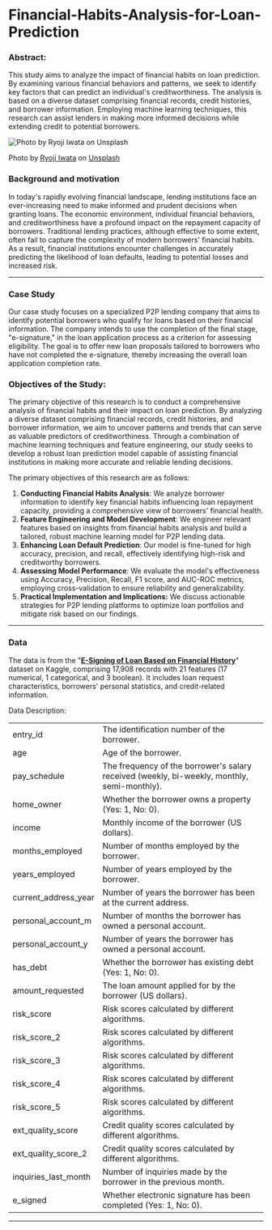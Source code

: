 # Financial-Habits-Analysis-for-Loan-Prediction
### Abstract:

This study aims to analyze the impact of financial habits on loan prediction. By examining various financial behaviors and patterns, we seek to identify key factors that can predict an individual's creditworthiness. The analysis is based on a diverse dataset comprising financial records, credit histories, and borrower information. Employing machine learning techniques, this research can assist lenders in making more informed decisions while extending credit to potential borrowers.

![Photo by [Ryoji Iwata]([https://unsplash.com/@ryoji__iwata?utm_source=unsplash&utm_medium=referral&utm_content=creditCopyText) on [Unsplash](https://unsplash.com/photos/a-qsFZimp1M?utm_source=unsplash&utm_medium=referral&utm_content=creditCopyText)](https://images.unsplash.com/photo-1512799545738-0625ef92a288?ixlib=rb-4.0.3&q=85&fm=jpg&crop=entropy&cs=srgb](https://images.unsplash.com/photo-1512799545738-0625ef92a288?ixlib=rb-4.0.3&ixid=M3wxMjA3fDB8MHxwaG90by1wYWdlfHx8fGVufDB8fHx8fA%3D%3D&auto=format&fit=crop&w=1169&q=80))

Photo by [Ryoji Iwata](https://unsplash.com/@ryoji__iwata?utm_source=unsplash&utm_medium=referral&utm_content=creditCopyText) on [Unsplash](https://unsplash.com/photos/a-qsFZimp1M?utm_source=unsplash&utm_medium=referral&utm_content=creditCopyText)

### Background and motivation

In today's rapidly evolving financial landscape, lending institutions face an ever-increasing need to make informed and prudent decisions when granting loans. The economic environment, individual financial behaviors, and creditworthiness have a profound impact on the repayment capacity of borrowers. Traditional lending practices, although effective to some extent, often fail to capture the complexity of modern borrowers' financial habits. As a result, financial institutions encounter challenges in accurately predicting the likelihood of loan defaults, leading to potential losses and increased risk.

---

### Case Study

Our case study focuses on a specialized P2P lending company that aims to identify potential borrowers who qualify for loans based on their financial information. The company intends to use the completion of the final stage, "e-signature," in the loan application process as a criterion for assessing eligibility. The goal is to offer new loan proposals tailored to borrowers who have not completed the e-signature, thereby increasing the overall loan application completion rate.

### Objectives of the Study:

The primary objective of this research is to conduct a comprehensive analysis of financial habits and their impact on loan prediction. By analyzing a diverse dataset comprising financial records, credit histories, and borrower information, we aim to uncover patterns and trends that can serve as valuable predictors of creditworthiness. Through a combination of machine learning techniques and feature engineering, our study seeks to develop a robust loan prediction model capable of assisting financial institutions in making more accurate and reliable lending decisions.

The primary objectives of this research are as follows:

1. **Conducting Financial Habits Analysis**: We analyze borrower information to identify key financial habits influencing loan repayment capacity, providing a comprehensive view of borrowers' financial health.
2. **Feature Engineering and Model Development**: We engineer relevant features based on insights from financial habits analysis and build a tailored, robust machine learning model for P2P lending data.
3. **Enhancing Loan Default Prediction**: Our model is fine-tuned for high accuracy, precision, and recall, effectively identifying high-risk and creditworthy borrowers.
4. **Assessing Model Performance**: We evaluate the model's effectiveness using Accuracy, Precision, Recall, F1 score, and AUC-ROC metrics, employing cross-validation to ensure reliability and generalizability.
5. **Practical Implementation and Implications:** We discuss actionable strategies for P2P lending platforms to optimize loan portfolios and mitigate risk based on our findings.

---

### **Data**

The data is from the "[**E-Signing of Loan Based on Financial History**](https://www.kaggle.com/datasets/yashpaloswal/esigning-of-loanbased-on-financial-history)" dataset on Kaggle, comprising 17,908 records with 21 features (17 numerical, 1 categorical, and 3 boolean). It includes loan request characteristics, borrowers' personal statistics, and credit-related information.

Data Description:

|  |  |
| --- | --- |
| entry_id | The identification number of the borrower. |
| age | Age of the borrower. |
| pay_schedule | The frequency of the borrower's salary received (weekly, bi-weekly, monthly, semi-monthly). |
| home_owner | Whether the borrower owns a property (Yes: 1, No: 0). |
| income | Monthly income of the borrower (US dollars). |
| months_employed | Number of months employed by the borrower. |
| years_employed | Number of years employed by the borrower. |
| current_address_year | Number of years the borrower has been at the current address. |
| personal_account_m | Number of months the borrower has owned a personal account. |
| personal_account_y | Number of years the borrower has owned a personal account. |
| has_debt | Whether the borrower has existing debt (Yes: 1, No: 0). |
| amount_requested | The loan amount applied for by the borrower (US dollars). |
| risk_score | Risk scores calculated by different algorithms. |
| risk_score_2 | Risk scores calculated by different algorithms. |
| risk_score_3 | Risk scores calculated by different algorithms. |
| risk_score_4 | Risk scores calculated by different algorithms. |
| risk_score_5 | Risk scores calculated by different algorithms. |
| ext_quality_score | Credit quality scores calculated by different algorithms. |
| ext_quality_score_2 | Credit quality scores calculated by different algorithms. |
| inquiries_last_month | Number of inquiries made by the borrower in the previous month. |
| e_signed | Whether electronic signature has been completed (Yes: 1, No: 0). |

---
